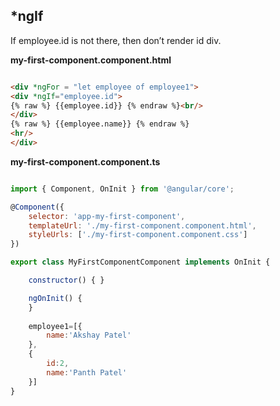 ## *ngIf

If employee.id is not there, then don’t render id div.

**my-first-component.component.html**

```html

<div *ngFor = "let employee of employee1">
<div *ngIf="employee.id">
{% raw %} {{employee.id}} {% endraw %}<br/>
</div>
{% raw %} {{employee.name}} {% endraw %}
<hr/>
</div>

```

**my-first-component.component.ts**

```javascript

import { Component, OnInit } from '@angular/core';

@Component({
	selector: 'app-my-first-component',
	templateUrl: './my-first-component.component.html',
	styleUrls: ['./my-first-component.component.css']
})

export class MyFirstComponentComponent implements OnInit {

	constructor() { }

	ngOnInit() {
	}
	
	employee1=[{
		name:'Akshay Patel'
	},
	{
		id:2,
		name:'Panth Patel'
	}]
}

```
